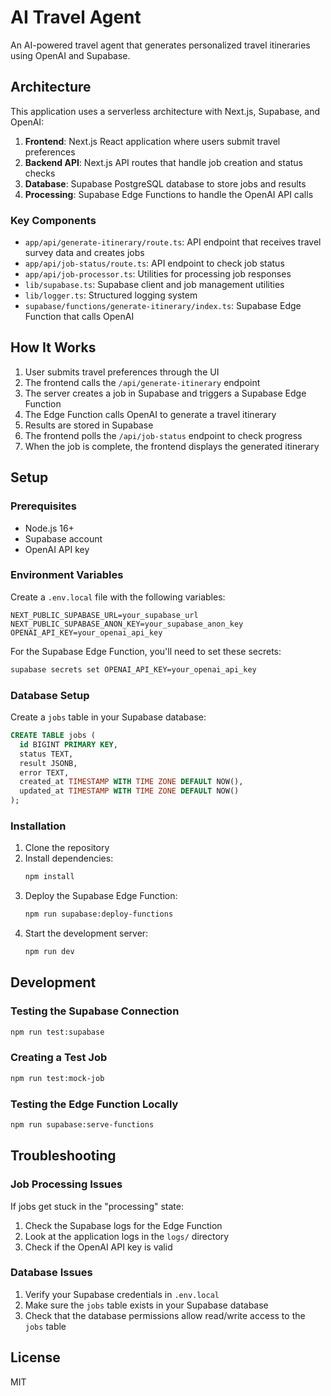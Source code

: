 # AI Travel Agent

An AI-powered travel agent that generates personalized travel itineraries using OpenAI and Supabase.

## Architecture

This application uses a serverless architecture with Next.js, Supabase, and OpenAI:

1. **Frontend**: Next.js React application where users submit travel preferences
2. **Backend API**: Next.js API routes that handle job creation and status checks
3. **Database**: Supabase PostgreSQL database to store jobs and results
4. **Processing**: Supabase Edge Functions to handle the OpenAI API calls

### Key Components

- `app/api/generate-itinerary/route.ts`: API endpoint that receives travel survey data and creates jobs
- `app/api/job-status/route.ts`: API endpoint to check job status
- `app/api/job-processor.ts`: Utilities for processing job responses
- `lib/supabase.ts`: Supabase client and job management utilities
- `lib/logger.ts`: Structured logging system
- `supabase/functions/generate-itinerary/index.ts`: Supabase Edge Function that calls OpenAI

## How It Works

1. User submits travel preferences through the UI
2. The frontend calls the `/api/generate-itinerary` endpoint
3. The server creates a job in Supabase and triggers a Supabase Edge Function
4. The Edge Function calls OpenAI to generate a travel itinerary
5. Results are stored in Supabase
6. The frontend polls the `/api/job-status` endpoint to check progress
7. When the job is complete, the frontend displays the generated itinerary

## Setup

### Prerequisites

- Node.js 16+
- Supabase account
- OpenAI API key

### Environment Variables

Create a `.env.local` file with the following variables:

```
NEXT_PUBLIC_SUPABASE_URL=your_supabase_url
NEXT_PUBLIC_SUPABASE_ANON_KEY=your_supabase_anon_key
OPENAI_API_KEY=your_openai_api_key
```

For the Supabase Edge Function, you'll need to set these secrets:

```bash
supabase secrets set OPENAI_API_KEY=your_openai_api_key
```

### Database Setup

Create a `jobs` table in your Supabase database:

```sql
CREATE TABLE jobs (
  id BIGINT PRIMARY KEY,
  status TEXT,
  result JSONB,
  error TEXT,
  created_at TIMESTAMP WITH TIME ZONE DEFAULT NOW(),
  updated_at TIMESTAMP WITH TIME ZONE DEFAULT NOW()
);
```

### Installation

1. Clone the repository
2. Install dependencies:
   ```bash
   npm install
   ```
3. Deploy the Supabase Edge Function:
   ```bash
   npm run supabase:deploy-functions
   ```
4. Start the development server:
   ```bash
   npm run dev
   ```

## Development

### Testing the Supabase Connection

```bash
npm run test:supabase
```

### Creating a Test Job

```bash
npm run test:mock-job
```

### Testing the Edge Function Locally

```bash
npm run supabase:serve-functions
```

## Troubleshooting

### Job Processing Issues

If jobs get stuck in the "processing" state:

1. Check the Supabase logs for the Edge Function
2. Look at the application logs in the `logs/` directory
3. Check if the OpenAI API key is valid

### Database Issues

1. Verify your Supabase credentials in `.env.local`
2. Make sure the `jobs` table exists in your Supabase database
3. Check that the database permissions allow read/write access to the `jobs` table

## License

MIT 